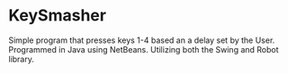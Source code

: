# KeySmasher
Simple program that presses keys 1-4 based an a delay set by the User. 
Programmed in Java using NetBeans.
Utilizing both the Swing and Robot library.
